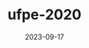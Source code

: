 ---
layout: note-image
parent: ..
title: ufpe-2020
date: 2023-09-17
metatitle: Imagem UFPE
categories: imagem, ufpe, warp
description: UFPE
year: 2020
cover-image: https://www.historiadorecife.com/images/cover.jpg
---